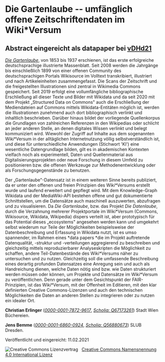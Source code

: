 # Die Gartenlaube -- umfänglich offene Zeitschriftendaten im Wiki\*Versum

## Abstract eingereicht als datapaper bei [vDHd21](https://vdhd2021.hypotheses.org/call-for-participation/call-for-papers)

*[Die Gartenlaube](https://de.wikisource.org/wiki/Die_Gartenlaube)*, von 1853 bis 1937 erschienen, ist das erste
erfolgreiche deutschsprachige illustrierte Massenblatt. Seit 2008 werden
die Jahrgänge bis einschließlich 1899 von einer offenen Community des
deutschsprachigen Portals Wikisource im Volltext transkribiert,
illustriert und nach Artikeleinheiten zusammengefasst. Die Scans der
Zeitschrift und die freigestellten Illustrationen sind zentral in
Wikimedia Commons gespeichert. Seit 2019 erfolgt eine vollumfängliche
bibliographische Erschließung all dieser Texte und Bilder mit Wikidata
und da seit 2020 mit dem Projekt „Structured Data on Commons" auch die
Erschließung der Mediendateien auf Commons mittels Wikidata-Entitäten
möglich ist, werden die Illustrationen zunehmend auch dort
bibliographisch verlinkt und inhaltlich beschrieben. Darüber hinaus
bildet der vorliegende Quellenkorpus die Grundlagen von zahlreichen
Referenzen in den Wikipedias oder schlicht an jeder anderen Stelle, an
denen digitales Wissen verlinkt und belegt kommuniziert wird. Wiewohl
der Zugriff auf Inhalte aus dem sogenannten Wiki\*Versum in der
alltäglichen Internetnutzung völlig selbstverständlich ist, und diese
für unterschiedliche Anwendungen (Stichwort 'KI') eine wesentliche
Datengrundlage bilden, gilt es in akademischen Kontexten vielfach noch
als experimentell, Daten und Quellenmaterial aus
Digitalisierungsprojekten oder neue Forschung in diesem Umfeld zu
positionieren bzw. die offenen Werkzeuge zur Methodenentwicklung oder
als Forschungsgegenstände zu benutzen.

Der „Gartenlaube"-Datensatz ist in einem weiteren Sinne bereits
publiziert, da er unter den offenen und freien Prinzipien des
Wiki\*Versums erstellt wurde und laufend erweitert und gepflegt wird.
Mit dem Knowledge-Graph Wikidata und der MediaWiki-API bestehen offene
und gut dokumentierte Schnittstellen, um die Datensätze auch maschinell
auszuwerten, abzufragen und zu visualisieren. Da *Die Gartenlaube*, bzw.
das Projekt *Die Datenlaube*, durch die Verzahnung mehrerer
Projektportale im Wiki\*Versum (Commons, Wikisource, Wikidata,
Wikipedia) dispers verteilt ist, aber prototypisch für das Potential
dieses „ecosystems" angesehen werden kann und umgekehrt selbst wiederum
nur Teile der Möglichkeiten beispielsweise der Datenbeschreibung und
Erfassung in Wikidata nutzt, ist es umso spannender, im Rahmen eines
*data papers *die im Projekt auftretende Datenqualität, -struktur und
-verteilungen aggregierend zu beschreiben und gleichzeitig mittels
reproduzierbarer Analyseskripten die Möglichkeit zu schaffen, andere
Teil-Datenbestände des Wiki\*Versums näher zu untersuchen und zu nutzen.
Gleichzeitig soll die umfassende Beschreibung eines derartig profunden
Datensatzes eine Anregung sein und auch als Handreichung dienen, welche
Daten nötig sind bzw. wie Daten strukturiert werden müssen oder können,
um Projekte und Datensätze im Wiki\*Versum zu veröffentlichen. Denn
gerade unter dem Gesichtspunkt der FAIR-Prinzipien, ist das
Wiki\*Versum, mit der Offenheit im Editieren, mit den klar definierten
Creative Commons-Lizenzen und auch den technischen Möglichkeiten die
Daten an anderen Stellen zu integrieren oder zu nutzen ein idealer Ort.


**Christian Erlinger** ([*0000-0001-7872-9617*](https://orcid.org/0000-0001-7872-9617),
[*Scholia: Q67173261*](https://tools.wmflabs.org/scholia/author/Q67173261)) Stadt Wien Büchereien.

**Jens Bemme** ([*0000-0001-6860-0924*](https://orcid.org/0000-0001-6860-0924),
[*Scholia: Q56880673*](https://tools.wmflabs.org/scholia/author/Q56880673)) SLUB Dresden.


<p>Veröffentlicht und eingereicht: 11.02.2021</p>
<img alt="Creative Commons Lizenzvertrag" style="border-width:0" src="https://i.creativecommons.org/l/by/4.0/80x15.png" />&nbsp;&nbsp;&nbsp;<a rel="license" href="http://creativecommons.org/licenses/by/4.0/">Creative Commons Namensnennung 4.0 International Lizenz</a> <a rel="license" href="http://creativecommons.org/licenses/by/4.0/">
<script src="https://hypothes.is/embed.js" async></script>
